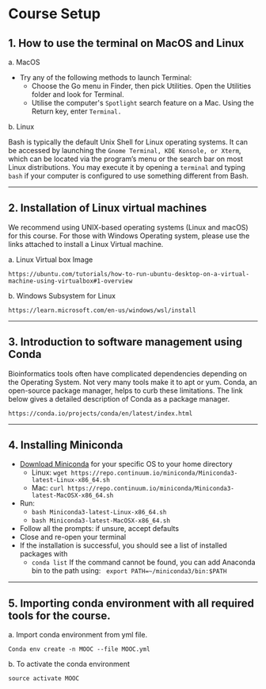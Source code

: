 # Course Setup

## 1. How to use the terminal on MacOS and Linux
a.	MacOS

- Try any of the following methods to launch Terminal:
    - Choose the Go menu in Finder, then pick Utilities. Open the Utilities folder and look for Terminal.
    - Utilise the computer's `Spotlight` search feature on a Mac. Using the Return key, enter `Terminal.`

b.	Linux

Bash is typically the default Unix Shell for Linux operating systems. It can be accessed by launching the `Gnome Terminal, KDE Konsole, or Xterm`, which can be located via the program’s menu or the search bar on most Linux distributions. You may execute it by opening a `terminal` and typing `bash` if your computer is configured to use something different from Bash.

--------------------------------------------------------------------------------------------------------------------
## 2. Installation of Linux virtual machines
We recommend using UNIX-based operating systems (Linux and macOS) for this course. 
For those with Windows Operating system, please use the links attached to install a Linux Virtual machine.

a.	Linux Virtual box Image
```
https://ubuntu.com/tutorials/how-to-run-ubuntu-desktop-on-a-virtual-machine-using-virtualbox#1-overview
```

b.	Windows Subsystem for Linux
```
https://learn.microsoft.com/en-us/windows/wsl/install
```

--------------------------------------------------------------------------------------------------------------------
## 3. Introduction to software management using Conda
Bioinformatics tools often have complicated dependencies depending on the Operating System.
Not very many tools make it to apt or yum. Conda, an open-source package manager, helps to curb these limitations.
The link below gives a detailed description of Conda as a package manager.
```
https://conda.io/projects/conda/en/latest/index.html
```
--------------------------------------------------------------------------------------------------------------------

## 4. Installing Miniconda 

- [Download Miniconda](https://www.anaconda.com/download/) for your specific OS to your home directory
    - Linux: `wget https://repo.continuum.io/miniconda/Miniconda3-latest-Linux-x86_64.sh`
    - Mac: `curl https://repo.continuum.io/miniconda/Miniconda3-latest-MacOSX-x86_64.sh`
- Run:
    - `bash Miniconda3-latest-Linux-x86_64.sh`
    - `bash Miniconda3-latest-MacOSX-x86_64.sh`
- Follow all the prompts: if unsure, accept defaults
- Close and re-open your terminal
- If the installation is successful, you should see a list of installed packages with
    - `conda list`
If the command cannot be found, you can add Anaconda bin to the path using:
    ` export PATH=~/miniconda3/bin:$PATH`

--------------------------------------------------------------------------------------------------------------------
## 5. Importing conda environment with all required tools for the course.
a.	Import conda environment from yml file.
```
Conda env create -n MOOC --file MOOC.yml
```
b.	To activate the conda environment
```
source activate MOOC
```

